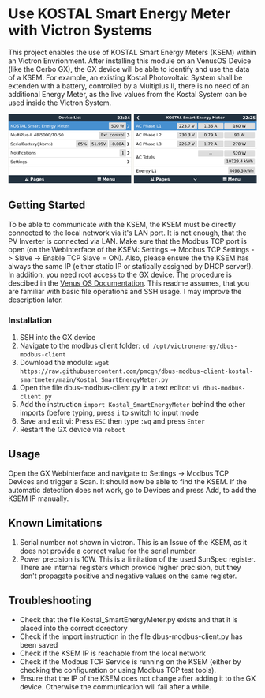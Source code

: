 # Use KOSTAL Smart Energy Meter with Victron Systems

This project enables the use of KOSTAL Smart Energy Meters (KSEM) within an Victron Envrionment. After installing this module on an VenusOS Device (like the Cerbo GX), the GX device will be able to identify and use the data of a KSEM. For example, an existing Kostal Photovoltaic System shall be extenden with a battery, controlled by a Multiplus II, there is no need of an additional Energy Meter, as the live values from the Kostal System can be used inside the Victron System.

![Kostal Smart Energy Meter detected by Cerbo GX](pictures/ksem_in_victronui.png?raw=true)

## Getting Started

To be able to communicate with the KSEM, the KSEM must be directly connected to the local network via it's LAN port. It is not enough, that the PV Inverter is connected via LAN. Make sure that the Modbus TCP port is open (on the Webinterface of the KSEM: Settings -> Modbus TCP Settings -> Slave -> Enable TCP Slave = ON). Also, please ensure the the KSEM has always the same IP (either static IP or statically assigned by DHCP server!).
In addition, you need root access to the GX device. The procedure is descibed in the [Venus OS Documentation](https://www.victronenergy.com/live/ccgx:root_access).
This readme assumes, that you are familiar with basic file operations and SSH usage. I may improve the description later.

### Installation

 1. SSH into the GX device
 2. Navigate to the modbus client folder: `cd /opt/victronenergy/dbus-modbus-client`
 3. Download the module: `wget https://raw.githubusercontent.com/pmcgn/dbus-modbus-client-kostal-smartmeter/main/Kostal_SmartEnergyMeter.py`
 4. Open the file dbus-modbus-client.py in a text editor: `vi dbus-modbus-client.py`
 5. Add the instruction `import Kostal_SmartEnergyMeter` behind the other imports (before typing, press `i` to switch to input mode
 6. Save and exit vi: Press `ESC` then type `:wq` and press `Enter`
 7. Restart the GX device via `reboot`

## Usage

Open the GX Webinterface and navigate to Settings -> Modbus TCP Devices and trigger a Scan. It should now be able to find the KSEM. If the automatic detection does not work, go to Devices and press Add, to add the KSEM IP manually.

## Known Limitations

 1. Serial number not shown in victron. This is an Issue of the KSEM, as it does not provide a correct value for the serial number.
 2. Power precision is 10W. This is a limitation of the used SunSpec register. There are internal registers which provide higher precision, but they don't propagate positive and negative values on the same register.

## Troubleshooting

 - Check that the file Kostal_SmartEnergyMeter.py exists and that it is placed into the correct dorectory
 - Check if the import instruction in the file dbus-modbus-client.py has been saved
 - Check if the KSEM IP is reachable from the local network
 - Check if the Modbus TCP Service is running on the KSEM (either by checking the configuration or using Modbus TCP test tools).
 - Ensure that the IP of the KSEM does not change after adding it to the GX device. Otherwise the communication will fail after a while.